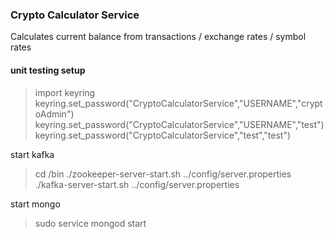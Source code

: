 ### Crypto Calculator Service
Calculates current balance from transactions / exchange rates / symbol rates 



#### unit testing setup 
> import keyring
> keyring.set_password("CryptoCalculatorService","USERNAME","cryptoAdmin")
> keyring.set_password("CryptoCalculatorService","USERNAME","test")
> keyring.set_password("CryptoCalculatorService","test","test")

start kafka     
> cd <kafkadir>/bin 
> ./zookeeper-server-start.sh ../config/server.properties 
> ./kafka-server-start.sh ../config/server.properties 

start mongo 
> sudo service mongod start 
